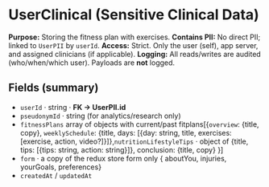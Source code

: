 # UserClinical (Sensitive Clinical Data)

**Purpose:** Storing the fitness plan with exercises.
**Contains PII:** No direct PII; linked to `UserPII` by `userId`.
**Access:** Strict. Only the user (self), app server, and assigned clinicians (if applicable).
**Logging:** All reads/writes are audited (who/when/which user). Payloads are **not** logged.

## Fields (summary)

- `userId` · string · **FK → UserPII.id**
- `pseudonymId` · string (for analytics/research only)
- `fitnessPlans` array of objects with current/past fitplans[{`overview`: {title, copy}, `weeklySchedule`: {title, days: [{day: string, title, exercises: [exercise, action, video?]}]},`nutritionLifestyleTips` · object of {title, tips: [{tips: string, action: string}]}, conclusion: {title, copy} }]
- `form` · a copy of the redux store form only { aboutYou, injuries, yourGoals, preferences}
- `createdAt` / `updatedAt`
